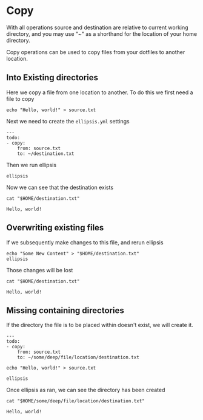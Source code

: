 # Copy

With all operations source and destination are relative to current
working directory, and you may use "\~" as a shorthand for the location
of your home directory.

Copy operations can be used to copy files from your dotfiles to another
location.

## Into Existing directories

Here we copy a file from one location to another. To do this we first
need a file to copy

``` shell,script(name="copy-step-create-hello-world",expected_exit_code=0)
echo "Hello, world!" > source.txt
```

Next we need to create the `ellipsis.yml` settings

``` yaml,file(path="ellipsis.yml")
---
todo:
- copy:
    from: source.txt
    to: ~/destination.txt
```

Then we run ellipsis

``` shell,script(name="copy-step-elipsis",expected_exit_code=0)
ellipsis
```

Now we can see that the destination exists

``` shell,script(name="copy-step-see-new-file",expected_exit_code=0)
cat "$HOME/destination.txt" 
```

``` text,verify(script_name="copy-step-see-new-file",stream=stdout)
Hello, world!
```

## Overwriting existing files

If we subsequently make changes to this file, and rerun ellipsis

``` shell,script(name="copy-step-change-to-destination",expected_exit_code=0)
echo "Some New Content" > "$HOME/destination.txt" 
ellipsis
```

Those changes will be lost

``` shell,script(name="copy-step-see-new-file",expected_exit_code=0)
cat "$HOME/destination.txt" 
```

``` text,verify(script_name="copy-step-see-new-file",stream=stdout)
Hello, world!
```

## Missing containing directories

If the directory the file is to be placed within doesn't exist, we will
create it.

``` yaml,file(path="ellipsis.yml")
---
todo:
- copy:
    from: source.txt
    to: ~/some/deep/file/location/destination.txt
```

``` shell,script(name="copy-step-input-deep-file",expected_exit_code=0)
echo "Hello, world!" > source.txt
```

``` shell,script(name="copy-step-deep-file-run",expected_exit_code=0)
ellipsis
```

Once ellipsis as ran, we can see the directory has been created

``` shell,script(name="copy-step-deep-link",expected_exit_code=0)
cat "$HOME/some/deep/file/location/destination.txt" 
```

``` text,verify(script_name="copy-step-deep-link",stream=stdout)
Hello, world!
```

